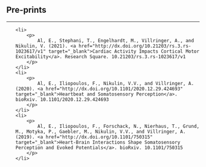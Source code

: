 [](#pre-prints)
## **Pre-prints**
***
<ul>

	<li>
		<p>
			Al, E., Stephani, T., Engelhardt, M., Villringer, A., and Nikulin, V. (2021). <a href="http://dx.doi.org/10.21203/rs.3.rs-1023617/v1" target="_blank">Cardiac Activity Impacts Cortical Motor Excitability</a>. Research Square. 10.21203/rs.3.rs-1023617/v1
		</p>
	</li>
	<li>
		<p>
			Al, E., Iliopoulos, F., Nikulin, V.V., and Villringer, A. (2020). <a href="http://dx.doi.org/10.1101/2020.12.29.424693" target="_blank">Heartbeat and Somatosensory Perception</a>. bioRxiv. 10.1101/2020.12.29.424693
		</p>
	</li>
	<li>
		<p>
			Al, E., Iliopoulos, F., Forschack, N., Nierhaus, T., Grund, M., Motyka, P., Gaebler, M., Nikulin, V.V., and Villringer, A. (2019). <a href="http://dx.doi.org/10.1101/750315" target="_blank">Heart-Brain Interactions Shape Somatosensory Perception and Evoked Potentials</a>. bioRxiv. 10.1101/750315
		</p>
	</li>
</ul>